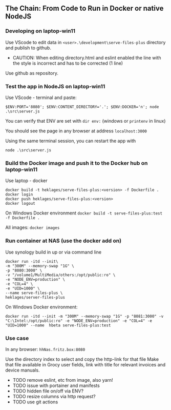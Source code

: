 ## The Chain: From Code to Run in Docker or native NodeJS

### Developing on laptop-win11

Use VScode to edit data in `<user>.\development\serve-files-plus` directory and publish to github.

- CAUTION: When editing directory.html and eslint enabled the line with the style is incorrect and has to be corrected (1 line)

Use github as repository.

### Test the app in NodeJS on laptop-win11

Use VScode - terminal and paste:

`$ENV:PORT='8080'; $ENV:CONTENT_DIRECTORY='.'; $ENV:DOCKER='n'; node .\src\server.js`

You can verify that ENV are set with `dir env:` (windows or `printenv` in linux)

You should see the page in any browser at address `localhost:3000`

Using the same terminal session, you can restart the app with

`node .\src\server.js`

### Build the Docker image and push it to the Docker hub on laptop-win11

Use laptop - docker

```Docker
docker build -t heklages/serve-files-plus:<version> -f Dockerfile .
docker login
docker push heklages/serve-files-plus:<version>
docker logout
```

On Windows Docker environment
`docker build -t serve-files-plus:test -f Dockerfile .`

All images:
`docker images`

### Run container at NAS (use the docker add on)

Use synology build in up or via command line

```Docker
docker run -itd --init\
-m "300M" --memory-swap "1G" \
-p "8080:3000" \
-v "/volume1/MultiMedia/others:/opt/public:ro" \
-e "NODE_ENV=production" \
-e "COL=4" \
-e "UID=1000" \
--name serve-files-plus \
heklages/server-files-plus 
```

On Windows Docker environment:

```Docker
docker run -itd --init -m "300M" --memory-swap "1G" -p "8081:3000" -v "C:\Intel:/opt/public:ro" -e "NODE_ENV=production" -e "COL=4" -e "UID=1000" --name  hbeta serve-files-plus:test 
```

### Use case

In any browser: `hhNas.fritz.box:8080`

Use the directory index to select and copy the http-link for that file Make that file available in Grocy user fields, link with title for relevant invoices and device manuals.

- TODO remove eslint, etc from image, also yarn!
- TODO issue with portainer and manifests
- TODO hidden file on/off via ENV?
- TODO resize columns via http request?
- TODO use git actions
